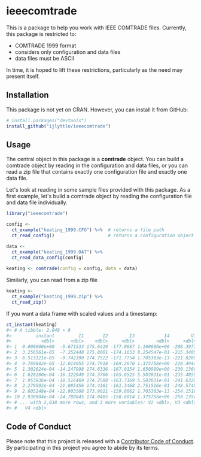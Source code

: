 
<!-- README.md is generated from README.Rmd. Please edit that file -->
ieeecomtrade
============

This is a package to help you work with IEEE COMTRADE files. Currently, this package is restricted to:

-   COMTRADE 1999 format
-   considers only configuration and data files
-   data files must be ASCII

In time, it is hoped to lift these restrictions, particularly as the need may present itself.

Installation
------------

This package is not yet on CRAN. However, you can install it from GitHub:

``` r
# install.packages("devtools")
install_github("ijlyttle/ieeecomtrade")
```

Usage
-----

The central object in this package is a **comtrade** object. You can build a comtrade object by reading in the configuration and data files, or you can read a zip file that contains exactly one configuration file and exactly one data file.

Let's look at reading in some sample files provided with this package. As a first example, let's build a comtrade object by reading the configuration file and data file individually.

``` r
library("ieeecomtrade")

config <- 
  ct_example("keating_1999.CFG") %>%  # returns a file path
  ct_read_config()                    # returns a configuration object

data <- 
  ct_example("keating_1999.DAT") %>%
  ct_read_data_config(config)
  
keating <- comtrade(config = config, data = data)  
```

Similarly, you can read from a zip file

``` r
keating <- 
  ct_example("keating_1999.zip") %>%
  ct_read_zip()
```

If you want a data frame with scaled values and a timestamp:

``` r
ct_instant(keating)
#> # A tibble: 2,048 × 9
#>         instant         I1       I2        I3           I4        V1
#>           <dbl>      <dbl>    <dbl>     <dbl>        <dbl>     <dbl>
#> 1  0.000000e+00  -5.671533 175.6419 -177.0687 1.100606e+00 -208.3977
#> 2  3.256561e-05  -7.252448 175.8001 -174.1653 8.254547e-01 -215.3405
#> 3  6.513121e-05  -9.742390 174.7522 -171.7754 1.705303e-13 -221.8280
#> 4  9.769682e-05 -12.014955 174.7918 -169.2670 1.375758e+00 -226.4944
#> 5  1.302624e-04 -14.247998 174.6336 -167.0154 1.650909e+00 -230.1366
#> 6  1.628280e-04 -16.322949 174.3766 -165.6525 5.503031e-01 -235.4859
#> 7  1.953936e-04 -18.516469 174.2580 -163.7169 5.503031e-01 -241.6320
#> 8  2.279592e-04 -21.085456 174.4161 -161.3468 2.751516e-01 -248.5748
#> 9  2.605248e-04 -22.903508 173.9021 -159.8062 1.705303e-13 -254.1518
#> 10 2.930904e-04 -24.780845 174.0405 -158.6014 1.375758e+00 -258.1354
#> # ... with 2,038 more rows, and 3 more variables: V2 <dbl>, V3 <dbl>,
#> #   V4 <dbl>
```

Code of Conduct
---------------

Please note that this project is released with a [Contributor Code of Conduct](CONDUCT.md). By participating in this project you agree to abide by its terms.
